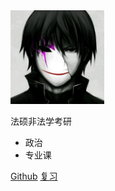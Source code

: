 <!-- 封面文件 -->
<img src="Logo.jpg" width="150px">
<p style="text-size:20px">法硕非法学考研</p>

- 政治
- 专业课

[Github](https://github.com/FLa002/kaoyan)
[复习](#前言)

<!-- 背景图片 -->
<!-- ![](_media/bg.png) -->

<!-- 背景色 -->
<!-- ![color](#f0f0f0) -->
